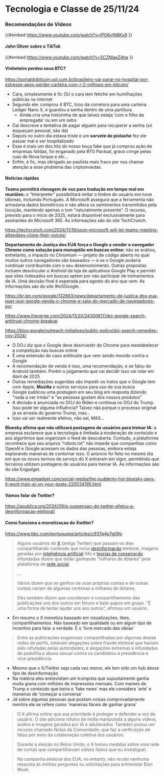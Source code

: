 # Tecnologia e Classe de 25/11/24

### Recomendações de Vídeos

{{#embed https://www.youtube.com/watch?v=lPG6vIN8Kx8 }}

#### John Oliver sobre o TikTok

{{#embed https://www.youtube.com/watch?v=5CZNlaeZAtw }}

#### Vinheteiro perdeu seus BTC?

<https://portaldobitcoin.uol.com.br/brasileiro-vai-parar-no-hospital-por-estresse-apos-perder-carteira-com-r-2-milhoes-em-bitcoin/>

- Cara, simplesmente é fic OU o cara tem fetiche em humilhações públicas na internet
- Segundo ele: comprou 4 BTC, tirou da corretora para uma carteira Ledger Nano X, e guardou a senha dentro de uma partitura
  - Ainda cria uma historinha de que talvez esteja 'com o filho da empregada' ou em um sebo
- Daí descreve a tentativa de pagar alguém para recuperar a senha (só esqueçam pessoal, não dá)
- Depois no outro dia estava triste e um **sorvete de pistache** fez ele passar mal e ser hospitalizado
- Esse é mais um dos hits do nosso boça fake que já comprou ação de empresas falidas, foi enganado pela BTG Pactual, grava cringe pelas ruas de Nova Iorque e etc...
- Enfim, é fic, mas obrigado ao paulista mais fraco por nos chamar atenção a esse problema das criptomoedas.

#### Notícias rápidas

**Teams permitirá clonagem de voz para tradução em tempo real em reuniões:**  o “Interpreter” possibilitará imitar o timbre do usuário em nove  idiomas, incluindo Português. A Microsoft assegura que a ferramenta não  armazena dados biométricos e não altera os sentimentos transmitidos pela  locução, mantendo apenas o tom “naturalmente presente”. O recurso,  previsto para o início de 2025, estará disponível exclusivamente para  assinantes do Microsoft 365. As informações são do site TechCrunch.

<https://techcrunch.com/2024/11/19/soon-microsoft-will-let-teams-meeting-attendees-clone-their-voices/>

**Departamento de Justiça dos EUA força o Google a vender o navegador Chrome como solução para monopólio em buscas online:**  não se avaliou, entretanto, o impacto no Chromium — projeto de código  aberto no qual muitos outros navegadores são baseados — e se o Google  poderia continuar contribuindo com o seu desenvolvimento. Outras  propostas incluem desvincular o Android da loja de aplicativos Google  Play e permitir que sites indexados em buscas optem por não participar  de treinamentos de IA. Uma decisão final é esperada para agosto do ano  que vem. As informações são do site 9to5Google.

<https://br.ign.com/google/132663/news/departamento-de-justica-dos-eua-quer-que-google-venda-o-chrome-e-saia-do-mercado-de-navegadores-por>

<https://www.theverge.com/2024/11/20/24300617/doj-google-search-antitrust-chrome-breakup>

<https://blog.google/outreach-initiatives/public-policy/doj-search-remedies-nov-2024/>

- O DOJ diz que o Google deve desinvestir do Chrome para reestabelecer a competição nas buscas online
- É uma extensão do caso antitruste que vem sendo movido contra o Google
- A recomendação de venda é isso, uma recomendação, e se falou do Android também. Porém o julgamento que vai decidir isso vai rolar em Abril de 2025
- Outras remediações sugeridas são impedir os tratos que o Google tem com Apple, **Mozilla** e outros serviços para uso de sua busca
- Google publicou uma postagem em seu blog em resposta dizendo "nada a ver irmão" e "as pessoas gostam dos nossos produtos"
- A decisão é anunciada no DOJ do Biden e continua no DOJ do Trump. Isso pode ter alguma influência? Talvez não porque o processo original já se arrasta do governo Trump, mas...
- Isso vai ser realmente efetivo, não sei, MAS...

**Bluesky afirma que não utilizará postagens de usuários para treinar IA:** a empresa esclarece que a tecnologia é limitada à moderação de conteúdo e aos algoritmos que organizam o feed de descoberta. Contudo, a plataforma reconhece que seu arquivo “robots.txt” não impede que companhias como OpenAI e Google acessem os dados das pessoas, embora esteja explorando maneiras de contornar isso. O anúncio foi feito no mesmo dia em que os novos termos de serviço do X entraram em vigor, permitindo que terceiros utilizem postagens de usuários para treinar IA. As informações são do site Engadget.

<https://www.engadget.com/social-media/the-suddenly-hot-bluesky-says-it-wont-train-ai-on-your-posts-220034195.html>

#### Vamos falar de Twitter?

<https://apublica.org/2024/09/a-suspensao-do-twitter-afetou-a-desinformacao-eleitoral/>

#### Como funciona a monetizaçao do Xwitter?

<https://www.bbc.com/portuguese/articles/c937q4p7g09o>

> Alguns usuários do [X](https://www.bbc.com/portuguese/topics/c95y354j2pgt) (antigo Twitter) que passam os dias compartilhando conteúdo que inclui [desinformação](https://www.bbc.com/portuguese/topics/c95y354381pt) eleitoral, imagens geradas por [inteligência artificial](https://www.bbc.com/portuguese/topics/c6vzyv5dd9nt) (IA) e [teorias de conspiração](https://www.bbc.com/portuguese/articles/cgr4g3m39nlo) infundadas dizem que estão ganhando "milhares de dólares" pela plataforma de [rede social](https://www.bbc.com/portuguese/topics/c340q4k1dq3t).
>
> ...
>
> Vários dizem que os ganhos de suas próprias contas e de outras contas variam de algumas centenas a milhares de dólares.
>
> Eles  também dizem que coordenam o compartilhamento das publicações uns dos  outros em fóruns e bate-papos em grupo. "É uma forma de tentar ajudar  uns aos outros", afirmou um usuário.

- Em resumo o X monetiza baseado em visualizações, likes, compartilhamentos. Não baseado em qualidade ou em algum tipo de incentivo para falar a verdade. É o 'livre mercado das ideias'

> Entre as publicações enganosas compartilhadas por algumas destas redes de perfis, estavam alegações sobre fraude eleitoral que haviam sido refutadas pelas autoridades, e alegações extremas e infundadas de pedofilia e abuso sexual contra os candidatos à presidência e vice-presidência.

- Mesmo que o X/Twitter seja cada vez menor, ele tem sido um hub desse tipo de desinformação
- Na matéria eles entrevistam um trumpista que supostamente ganha muita grana com milhões de impressões mensais. Com memes de Trump e conteúdo que beira o 'fake news' mas ele considera 'arte' e maneiras de 'começar a conversa'
- Já sobre algumas pessoas que postam coisas comprovadamente mentira ele se refere como 'maneiras fáceis de ganhar grana'

> O  X afirma online que sua prioridade é proteger e defender a voz do  usuário. O site adiciona rótulos de mídia manipulada a alguns vídeos,  áudios e imagens gerados por IA e adulterados. Também possui um recurso  chamado Notas da Comunidade, que faz a verificação de fatos por meio da  colaboração coletiva dos usuários.
>
> Durante  a eleição no Reino Unido, o X tomou medidas sobre uma rede de contas  que compartilhavam vídeos falsos que eu investiguei.
>
> Na  campanha eleitoral dos EUA, no entanto, não recebi nenhuma resposta às  minhas perguntas ou solicitações para entrevistar Elon Musk.
